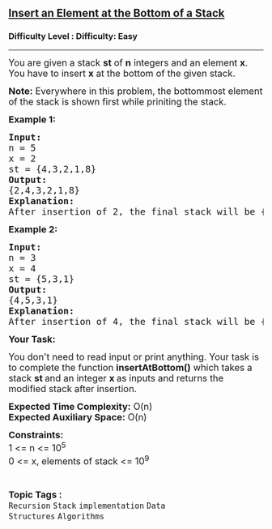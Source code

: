 <h2><a href="https://www.geeksforgeeks.org/problems/insert-an-element-at-the-bottom-of-a-stack/1?page=1&category=Recursion,Backtracking&difficulty=Easy&status=solved,unsolved&sortBy=submissions">Insert an Element at the Bottom of a Stack</a></h2><h3>Difficulty Level : Difficulty: Easy</h3><hr><div class="problems_problem_content__Xm_eO"><p><span style="font-size: 18px;">You are given a stack <strong>st</strong> of <strong>n</strong> integers and an element <strong>x</strong>. You have to insert <strong>x</strong> at the bottom of the given stack.&nbsp;</span></p>
<p><span style="font-size: 18px;"><strong>Note:</strong> Everywhere in this problem, the bottommost element of the stack is shown first while priniting the stack.</span></p>
<p><strong><span style="font-size: 18px;">Example 1:</span></strong></p>
<pre><strong><span style="font-size: 18px;">Input:
</span></strong><span style="font-size: 18px;">n = 5
x = 2
st = {4,3,2,1,8}</span><strong><span style="font-size: 18px;">
Output:
</span></strong><span style="font-size: 18px;">{2,4,3,2,1,8}</span><strong><span style="font-size: 18px;">
Explanation:
</span></strong><span style="font-size: 18px;">After insertion of 2, the final stack will be {2,4,3,2,1,8}.</span></pre>
<p><strong><span style="font-size: 18px;">Example 2:</span></strong></p>
<pre><strong><span style="font-size: 18px;">Input:
</span></strong><span style="font-size: 18px;">n = 3
x = 4
st = {5,3,1}</span><strong><span style="font-size: 18px;">
Output:
</span></strong><span style="font-size: 18px;">{4,5,3,1}</span><strong><span style="font-size: 18px;">
Explanation:
</span></strong><span style="font-size: 18px;">After insertion of 4, the final stack will be {4,5,3,1}.</span></pre>
<p><span style="font-size: 18px;"><strong>Your Task:</strong></span></p>
<p><span style="font-size: 18px;">You don't need to read input or print anything. Your task is to complete the function <strong>insertAtBottom()</strong> which takes a stack <strong>st </strong>and an integer <strong>x </strong>as inputs and returns the modified stack after insertion.</span></p>
<p><span style="font-size: 18px;"><strong>Expected Time Complexity:</strong> O(n)<br><strong>Expected Auxiliary Space:</strong> O(n)</span></p>
<p><span style="font-size: 18px;"><strong>Constraints:</strong><br>1 &lt;= n &lt;= 10<sup>5</sup><br>0 &lt;= x, elements of stack &lt;= 10<sup>9</sup><br></span></p></div><br><p><span style=font-size:18px><strong>Topic Tags : </strong><br><code>Recursion</code>&nbsp;<code>Stack</code>&nbsp;<code>implementation</code>&nbsp;<code>Data Structures</code>&nbsp;<code>Algorithms</code>&nbsp;